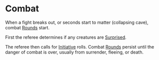 ---
---

# Combat

When a fight breaks out, or seconds start to matter (collapsing cave), combat [Rounds](Round.md) start.

First the referee determines if any creatures are [Surprised](../Conditions/Surprised.md).

The referee then calls for [Initiative](Initiative.md) rolls. Combat [Rounds](Round.md) persist until the danger of combat is over, usually from surrender, fleeing, or death. 
